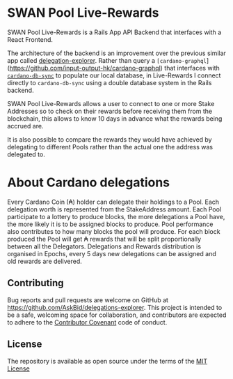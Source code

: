 # SWAN Pool Live-Rewards

SWAN Pool Live-Rewards is a Rails App API Backend that interfaces with a React Frontend.

The architecture of the backend is an improvement over the previous similar app called [delegation-explorer](https://github.com/AskBid/delegation-explorer).
Rather than query a `[cardano-graphql`](https://github.com/input-output-hk/cardano-graphql) that interfaces with [`cardano-db-sync`](https://github.com/input-output-hk/cardano-db-sync) to populate our local database, in Live-Rewards I connect directly to `cardano-db-sync` using a double database system in the Rails backend.

SWAN Pool Live-Rewards allows a user to connect to one or more Stake Addresses so to check on their rewards before receiving them from the blockchain, this allows to know 10 days in advance what the rewards being accrued are.

It is also possible to compare the rewards they would have achieved by delegating to different Pools rather than the actual one the address was delegated to.


# About Cardano delegations

Every Cardano Coin (₳) holder can delegate their holdings to a Pool. Each delegation worth is represented from the StakeAddress amount.
Each Pool participate to a lottery to produce blocks, the more delegations a Pool have, the more likely it is to be assigned blocks to produce. Pool performance also contributes to how many blocks the pool will produce.
For each block produced the Pool will get ₳ rewards that will be split proportionally between all the Delegators.
Delegations and Rewards distribution is organised in Epochs, every 5 days new delegations can be assigned and old rewards are delivered.

## Contributing

Bug reports and pull requests are welcome on GitHub at https://github.com/AskBid/delegations-explorer. This project is intended to be a safe, welcoming space for collaboration, and contributors are expected to adhere to the [Contributor Covenant](contributor-covenant.org) code of conduct.

## License

The repository is available as open source under the terms of the [MIT License](http://opensource.org/licenses/MIT)
